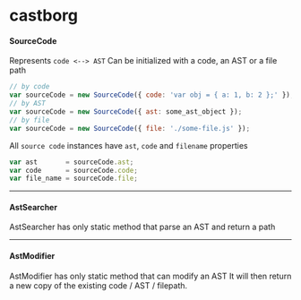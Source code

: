 # castborg

#### SourceCode

Represents `code <--> AST`
Can be initialized with a code, an AST or a file path

```js
// by code
var sourceCode = new SourceCode({ code: 'var obj = { a: 1, b: 2 };' });
// by AST
var sourceCode = new SourceCode({ ast: some_ast_object });
// by file
var sourceCode = new SourceCode({ file: './some-file.js' });
```

All `source code` instances have `ast`, `code` and `filename` properties

```js
var ast       = sourceCode.ast;
var code      = sourceCode.code;
var file_name = sourceCode.file;
```

---------------

#### AstSearcher

AstSearcher has only static method that parse an AST and return a path

---------------

#### AstModifier

AstModifier has only static method that can modify an AST
It will then return a new copy of the existing code / AST / filepath.
